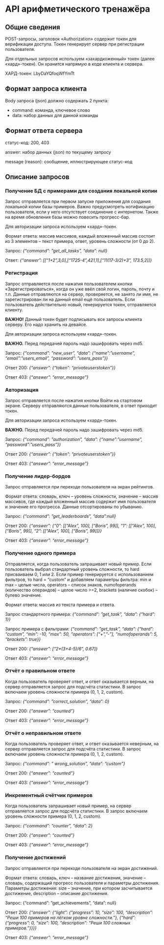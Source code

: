 # API арифметического тренажёра
## Общие сведения
POST-запросы, заголовок «Authorization» содержит токен для верификации доступа. Токен генерирует сервер при регистрации пользователя.

Для отдельных запросов используем «захардкоженный» токен (далее «хард»-токен). Он хранится напрямую в коде клиента и сервера.

ХАРД-токен: LbyDaYQfoqWfYmTt
## Формат запроса клиента
Body запроса (json) должно содержать 2 пункта:
- сommand: команда, ключевое слово
- data: набор данных для данной команды
## Формат ответа сервера
статус-код: 200, 403

answer: набор данных (json) по текущему запросу

message (reason): сообщение, иллюстрирующее статус-код
## Описание запросов
### Получение БД с примерами для создания локальной копии
Запрос отправляется при первом запуске приложения для создания локальной копии базы примеров. Важно предусмотреть нотификацию пользователя, если у него отсутствует соединение с интернетом. Также на время обновления базы можно повесить прогресс-бар.

Для авторизации запроса используем «хард»-токен.

Формат ответа: массив массивов, каждый вложенный массив состоит из 3 элементов – текст примера, ответ, уровень сложности (от 0 до 2).

Запрос: _{“command”: ”get_all_tasks”, “data”: null}_

Ответ: _{“answer”: [[“1+2”,3,0],[“17*25-4”,421,1],[“11*(17-3/2)+3”, 173.5,2]]}_
### Регистрация
Запрос отправляется после нажатия пользователем кнопки «Зарегистрироваться», когда он уже ввёл свой логин, пароль, почту и т.п. Данные отправляются на сервер, проверяется, не занято ли имя, не зарегистрирован ли на данный email ещё пользователь. Если пользователь действительно новый, генерируется токен, отправляется клиенту.

**ВАЖНО!** Данный токен будет подписывать все запросы клиента серверу. Его надо хранить на девайсе.

Для авторизации запроса используем «хард»-токен.

**ВАЖНО.** Перед передачей пароль надо зашифровать через md5.

Запрос: _{“command”: ”new_user”, “data”: {“name”:”username”, “email”:”users_email”, “password”: ”users_pass”}}_

Ответ 200: _{“answer”: {“token”: “privateuserstoken”}}_

Ответ 403: _{“answer”: “error_message”}_
### Авторизация

Запрос отправляется после нажатия кнопки Войти на стартовом экране. Серверу отправляются данные пользователя, в ответ приходит токен.

Для авторизации запроса используем «хард»-токен.

**ВАЖНО.** Перед передачей пароль надо зашифровать через md5.

Запрос: _{“command”: ”authorization”, “data”: {“name”:”username”, “password”:”users_pass”}}_

Ответ 200: _{“answer”: {“token”: “privateuserstoken”}}_

Ответ 403: _{“answer”: “error_message”}_
### Получение лидер-бордов
Запрос отправляется при переходе пользователя на экран рейтингов.

Формат ответа: словарь, ключ – уровень сложности, значение – массив массивов, где каждый вложенный массив содержит имя пользователя и значение его прогресса. Данные отсортированы по убыванию.

Запрос: _{“command”: ”get_leaderboards”, “data”:null}_

Ответ 200: _{“answer”: {“0”: [[“Alex”, 100], [“Boris”, 99]], “1”: [[“Alex”, 100], [“Boris”, 99]], “2”: [[“Alex”, 100], [“Boris”, 99]]}}_

Ответ 403: _{“answer”: “error_message”}_
### Получение одного примера
Отправляется, когда пользователь запрашивает новый пример. Если пользователь выбрал стандартный уровень сложности, то hard присваиваем 0, 1 или 2. Если пример генерируется с использованием фильтров, то hard = “custom” и добавляем параметры фильтра: min и max – целые числа, operators – список знаков, numofoperands (количество операндов) – целое число >=2, brackets (наличие скобок) – булево значение.

Формат ответа: массив из текста примера и ответа.

Запрос стандартного примера: _{“command”: ”get_task”, “data”: {“hard”: 1}}_

Запрос примера с фильтрами: _{“command”: ”get_task”, “data”: {“hard”: “custom”, “min”: -10, “max”: 50, “operators”: [“+”,”-”], “numofoperands”: 5, “brackets”: true}}_

Ответ 200: _{“answer”: [“2*(3+4-5)/6”, 0.67]}_

Ответ 403: _{“answer”: “error_message”}_

### Отчёт о правильном ответе

Когда пользователь проверяет ответ, и ответ оказывается верным, на сервер отправляется запрос для подсчёта статистики. В запрос включаем уровень сложности примера (0, 1, 2, custom).

Запрос: _{“command”: ”correct_solution”, “data”: 0}_

Ответ 200: _{“answer”: “counted”}_

Ответ 403: _{“answer”: “error_message”}_

### Отчёт о неправильном ответе

Когда пользователь проверяет ответ, и ответ оказывается неверным, на сервер отправляется запрос для подсчёта статистики. В запрос включаем уровень сложности примера (0, 1, 2, custom).

Запрос: _{“command”: ” wrong_solution”, “data”: “custom”}_

Ответ 200: _{“answer”: “counted”}_

Ответ 403: _{“answer”: “error_message”}_

### Инкрементный счётчик примеров

Когда пользователь запрашивает новый пример, на сервер отправляется запрос для подсчёта статистики. В запрос включаем уровень сложности примера (0, 1, 2, custom).

Запрос: _{“command”: “counter”, “data”: 2}_

Ответ 200: _{“answer”: “counted”}_

Ответ 403: _{“answer”: “error_message”}_

### Получение достижений

Запрос отправляется при переходе пользователя на экран достижений.

Формат ответа: словарь, ключ – название достижения, значение – словарь, содержащий прогресс пользователя и параметры достижения. Параметры достижения: size – значение, при котором засчитывается достижение, description – описание достижения.

Запрос: {“command”: ”get_achievements”, “data”: null}

Ответ 200: _{“answer”: {“light”: {“progress”: 10, “size”: 100, “description”: “Реши 100 примеров на лёгком уровне сложности.”}, {“hard”: {“progress”: 0, “size”: 100, “description”: “Реши 100 сложных примеров.”}}}}_

Ответ 403: _{“answer”: “error_message”}_
